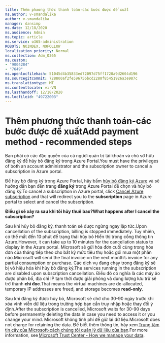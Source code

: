 ```yaml
---
title: Thêm phương thức thanh toán-các bước được đề xuất
ms.author: v-smandalika
author: v-smandalika
manager: dansimp
ms.date: 12/18/2020
ms.audience: Admin
ms.topic: article
ms.service: o365-administration
ROBOTS: NOINDEX, NOFOLLOW
localization_priority: Normal
ms.collection: Adm_O365
ms.custom:
- "9004284"
- "7649"
ms.openlocfilehash: 51045d4b35833ed72097d75ff1720a9d2604d196
ms.sourcegitcommit: 728800af2fe596756bcd2280f85451926a3e987c
ms.translationtype: MT
ms.contentlocale: vi-VN
ms.lasthandoff: 12/18/2020
ms.locfileid: "49722003"
---
```

# <a name="add-payment-method---recommended-steps"></a><span data-ttu-id="a561f-102">Thêm phương thức thanh toán-các bước được đề xuất</span><span class="sxs-lookup"><span data-stu-id="a561f-102">Add payment method - recommended steps</span></span>

<span data-ttu-id="a561f-103">Bạn phải có các đặc quyền của cả người quản trị tài khoản và chủ sở hữu đăng ký để hủy bỏ đăng ký trong Azure Portal.</span><span class="sxs-lookup"><span data-stu-id="a561f-103">You must have the privileges of both an account administrator and the subscription owner to cancel a subscription in Azure portal.</span></span> 

<span data-ttu-id="a561f-104">Để hủy bỏ đăng ký trong Azure Portal, hãy bấm [hủy bỏ đăng ký Azure](https://ms.portal.azure.com/#blade/Microsoft_Azure_Billing/SubscriptionsBlade) và sẽ hướng dẫn bạn đến trang **đăng ký** trong Azure Portal để chọn và hủy bỏ đăng ký.</span><span class="sxs-lookup"><span data-stu-id="a561f-104">To cancel a subscription in Azure portal, click [Cancel Azure subscription](https://ms.portal.azure.com/#blade/Microsoft_Azure_Billing/SubscriptionsBlade) and that will redirect you to the **subscription** page in Azure portal to select and cancel the subscription.</span></span> 

<span data-ttu-id="a561f-105">**Điều gì sẽ xảy ra sau khi tôi hủy thuê bao?**</span><span class="sxs-lookup"><span data-stu-id="a561f-105">**What happens after I cancel the subscription?**</span></span> 

<span data-ttu-id="a561f-106">Sau khi hủy bỏ đăng ký, thanh toán sẽ được ngừng ngay lập tức.</span><span class="sxs-lookup"><span data-stu-id="a561f-106">Upon cancellation of the subscription, billing is stopped immediately.</span></span> <span data-ttu-id="a561f-107">Tuy nhiên, có thể mất đến 10 phút để trạng thái hủy bỏ Hiển thị trong cổng thông tin Azure.</span><span class="sxs-lookup"><span data-stu-id="a561f-107">However, it can take up to 10 minutes for the cancellation status to display in the Azure portal.</span></span> <span data-ttu-id="a561f-108">Microsoft sẽ gửi hóa đơn cuối cùng trong hóa đơn của tháng tiếp theo cho bất kỳ mức tiêu thụ hoặc gói mua một phần nào.</span><span class="sxs-lookup"><span data-stu-id="a561f-108">Microsoft will send the final invoice on the next month’s invoice for any partial consumption or purchase.</span></span> <span data-ttu-id="a561f-109">Các dịch vụ đang chạy trong đăng ký sẽ bị vô hiệu hóa khi hủy bỏ đăng ký.</span><span class="sxs-lookup"><span data-stu-id="a561f-109">The services running in the subscription are disabled upon subscription cancellation.</span></span> <span data-ttu-id="a561f-110">Điều đó có nghĩa là các máy ảo được phân bổ, địa chỉ IP tạm thời được giải phóng và dung lượng lưu trữ sẽ trở thành **chỉ đọc**.</span><span class="sxs-lookup"><span data-stu-id="a561f-110">That means the virtual machines are de-allocated, temporary IP addresses are freed, and storage becomes **read-only**.</span></span> 

<span data-ttu-id="a561f-111">Sau khi đăng ký được hủy bỏ, Microsoft sẽ chờ cho 30-90 ngày trước khi xóa vĩnh viễn dữ liệu trong trường hợp bạn cần truy nhập hoặc thay đổi ý định.</span><span class="sxs-lookup"><span data-stu-id="a561f-111">After the subscription is cancelled, Microsoft waits for 30-90 days before permanently deleting the data in case you need to access it or you change your mind.</span></span> <span data-ttu-id="a561f-112">Microsoft không tính phí để giữ lại dữ liệu.</span><span class="sxs-lookup"><span data-stu-id="a561f-112">Microsoft does not charge for retaining the data.</span></span> <span data-ttu-id="a561f-113">Để biết thêm thông tin, hãy xem [Trung tâm tin cậy của Microsoft-cách chúng tôi quản lý dữ liệu của bạn](https://www.microsoft.com/trust-center/privacy/data-management#leave).</span><span class="sxs-lookup"><span data-stu-id="a561f-113">For more information, see [Microsoft Trust Center - How we manage your data](https://www.microsoft.com/trust-center/privacy/data-management#leave).</span></span>



